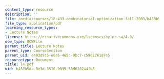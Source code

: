 ```yaml
---
content_type: resource
description: ''
file: /media/courses/18-433-combinatorial-optimization-fall-2003/b450b5da9e3d8510993558d620244fb3_l4.pdf
file_type: application/pdf
learning_resource_types:
- Lecture Notes
license: https://creativecommons.org/licenses/by-nc-sa/4.0/
ocw_type: OCWFile
parent_title: Lecture Notes
parent_type: CourseSection
parent_uid: e493d9c5-e6e5-465c-9bc7-c590276187e5
resourcetype: Document
title: l4.pdf
uid: b450b5da-9e3d-8510-9935-58d620244fb3
---
```

